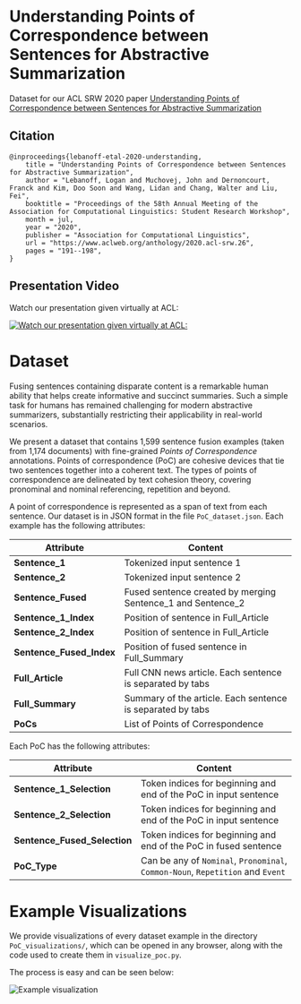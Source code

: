 # Understanding Points of Correspondence between Sentences for Abstractive Summarization
Dataset for our ACL SRW 2020 paper [Understanding Points of Correspondence between Sentences for Abstractive Summarization](https://www.aclweb.org/anthology/2020.acl-srw.26.pdf)

## Citation
```
@inproceedings{lebanoff-etal-2020-understanding,
    title = "Understanding Points of Correspondence between Sentences for Abstractive Summarization",
    author = "Lebanoff, Logan and Muchovej, John and Dernoncourt, Franck and Kim, Doo Soon and Wang, Lidan and Chang, Walter and Liu, Fei",
    booktitle = "Proceedings of the 58th Annual Meeting of the Association for Computational Linguistics: Student Research Workshop",
    month = jul,
    year = "2020",
    publisher = "Association for Computational Linguistics",
    url = "https://www.aclweb.org/anthology/2020.acl-srw.26",
    pages = "191--198",
}
```

## Presentation Video
Watch our presentation given virtually at ACL:

[![Watch our presentation given virtually at ACL:](https://www.cs.ucf.edu/~feiliu/img/video_poc.png)](https://slideslive.com/38928667/understanding-points-of-correspondence-between-sentences-for-abstractive-summarization)

# Dataset
Fusing sentences containing disparate content is a remarkable human ability that helps create informative and succinct summaries. Such a simple task for humans has remained challenging for modern abstractive summarizers, substantially restricting their applicability in real-world scenarios. 

We present a dataset that contains 1,599 sentence fusion examples (taken from 1,174 documents) with fine-grained *Points of Correspondence* annotations. Points of correspondence (PoC) are cohesive devices that tie two sentences together into a coherent text. The types of points of correspondence are delineated by text cohesion theory, covering pronominal and nominal referencing, repetition and beyond. 

A point of correspondence is represented as a span of text from each sentence. Our dataset is in JSON format in the file `PoC_dataset.json`. 
Each example has the following attributes:

| Attribute | Content |
| --- | --- | 
| **Sentence_1** | Tokenized input sentence 1 |
| **Sentence_2** | Tokenized input sentence 2 |
| **Sentence_Fused** | Fused sentence created by merging Sentence_1 and Sentence_2 |
| **Sentence_1_Index** | Position of sentence in Full_Article |
| **Sentence_2_Index** | Position of sentence in Full_Article |
| **Sentence_Fused_Index** | Position of fused sentence in Full_Summary |
| **Full_Article** | Full CNN news article. Each sentence is separated by tabs |
| **Full_Summary** | Summary of the article. Each sentence is  separated by tabs |
| **PoCs** | List of Points of Correspondence |

Each PoC has the following attributes:

| Attribute | Content |
| --- | --- | 
| **Sentence_1_Selection** | Token indices for beginning and end of the PoC in input sentence |
| **Sentence_2_Selection** | Token indices for beginning and end of the PoC in input sentence |
| **Sentence_Fused_Selection** | Token indices for beginning and end of the PoC in fused sentence |
| **PoC_Type** | Can be any of `Nominal`, `Pronominal`, `Common-Noun`, `Repetition` and `Event` |

# Example Visualizations
We provide visualizations of every dataset example in the directory `PoC_visualizations/`, which can be opened in any browser, along with the code used to create them in `visualize_poc.py`.

The process is easy and can be seen below:

![Example visualization](points_of_correspondence.gif)

